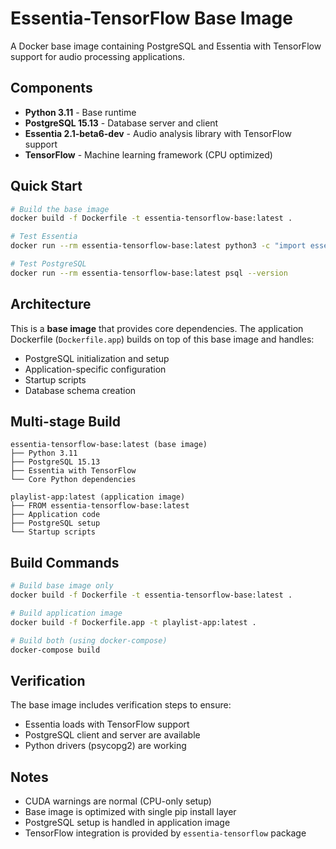 # Essentia-TensorFlow Base Image

A Docker base image containing PostgreSQL and Essentia with TensorFlow support for audio processing applications.

## Components

- **Python 3.11** - Base runtime
- **PostgreSQL 15.13** - Database server and client
- **Essentia 2.1-beta6-dev** - Audio analysis library with TensorFlow support
- **TensorFlow** - Machine learning framework (CPU optimized)

## Quick Start

```bash
# Build the base image
docker build -f Dockerfile -t essentia-tensorflow-base:latest .

# Test Essentia
docker run --rm essentia-tensorflow-base:latest python3 -c "import essentia; print(f'Essentia version: {essentia.__version__}')"

# Test PostgreSQL
docker run --rm essentia-tensorflow-base:latest psql --version
```

## Architecture

This is a **base image** that provides core dependencies. The application Dockerfile (`Dockerfile.app`) builds on top of this base image and handles:

- PostgreSQL initialization and setup
- Application-specific configuration
- Startup scripts
- Database schema creation

## Multi-stage Build

```
essentia-tensorflow-base:latest (base image)
├── Python 3.11
├── PostgreSQL 15.13
├── Essentia with TensorFlow
└── Core Python dependencies

playlist-app:latest (application image)
├── FROM essentia-tensorflow-base:latest
├── Application code
├── PostgreSQL setup
└── Startup scripts
```

## Build Commands

```bash
# Build base image only
docker build -f Dockerfile -t essentia-tensorflow-base:latest .

# Build application image
docker build -f Dockerfile.app -t playlist-app:latest .

# Build both (using docker-compose)
docker-compose build
```

## Verification

The base image includes verification steps to ensure:
- Essentia loads with TensorFlow support
- PostgreSQL client and server are available
- Python drivers (psycopg2) are working

## Notes

- CUDA warnings are normal (CPU-only setup)
- Base image is optimized with single pip install layer
- PostgreSQL setup is handled in application image
- TensorFlow integration is provided by `essentia-tensorflow` package

